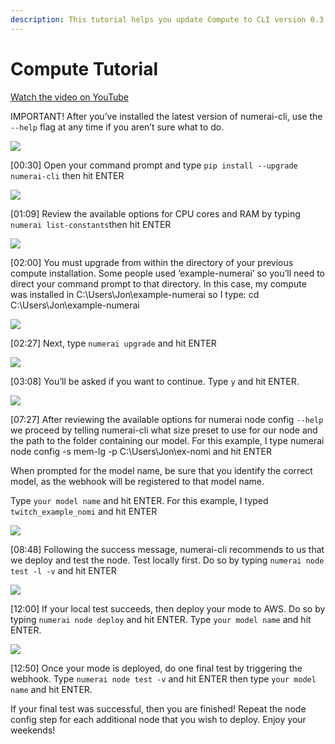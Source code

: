 ```yaml
---
description: This tutorial helps you update Compute to CLI version 0.3.0
---
```


# Compute Tutorial

[Watch the video on YouTube](https://youtu.be/-3y0N7fqfOI)

IMPORTANT! After you’ve installed the latest version of numerai-cli, use the `--help` flag at any time if you aren’t sure what to do.

![](https://lh4.googleusercontent.com/Z2tOBeUHGNwCv7OCqhiPwEOBQPZxfgQu7vF5hGADFhpw6xKWOa4UaO8EKbCWKveJ4aRgcMHC8OLh-TJvf7qK8epgzAoR9gnNucFAtaUUgv5mWgUsYjsgty-lGj2hgNWklDZy3GwK)

\[00:30\] Open your command prompt and type `pip install --upgrade numerai-cli` then hit ENTER

![](https://lh3.googleusercontent.com/HRyRFQO_wqSoepe037Qs7nFE0oCtqZdKx4t6sKKSab88pLBaUB1rp5890Ajmbd8F_H_4dkO17D_L9YOWFDtsIHzNj39hVXDVdSptsZpgFiPFuB8PLCuuDoL-ul44ZPfOtnsBNUPg)

\[01:09\] Review the available options for CPU cores and RAM by typing `numerai list-constants`then hit ENTER

![](https://lh3.googleusercontent.com/OmyFE37_rGmPSyXfRUmkE8pmPrY7FbnRwqnLFDOoE6FEc8qMU0HpflRjuWVtPPg6jMuricsJpLmKAuB_qyWtTlklcYBrtmbiwuw6vVlmbscz8htV8hgAqpYdtieYGblJBV-ia_1s)

\[02:00\] You must upgrade from within the directory of your previous compute installation. Some people used ‘example-numerai’ so you’ll need to direct your command prompt to that directory. In this case, my compute was installed in C:\Users\Jon\example-numerai so I type: cd C:\Users\Jon\example-numerai

![](https://lh3.googleusercontent.com/tYZ_5X_QRM4XWKpN1A533TjeeCykhv2ESlvLERXRvZ_J69jxk8j13sx5jP-SyFcXx7QyCNgsq7pdcfkeSGDenUQwRjI01kq-h1lcBlqMxdIShHI7MEbitcuf0A5ukSmfWFvTKEac)

\[02:27\] Next, type `numerai upgrade` and hit ENTER

![](https://lh6.googleusercontent.com/jefXvZopiVR5PxvRqrQpog3WbsyiQITlaJdDY2wdCE1VmuT-8ilmAIYZedOeWSbfDborilxs0w9hczIftRzhBgx4cfSD5a6S9SAQYMVVZhriAe-6SA60cbsWoOs-AicvBRfvKifK)

\[03:08\] You’ll be asked if you want to continue. Type `y` and hit ENTER.

![](https://lh4.googleusercontent.com/m871qIYIErv-3pwzGkqcCDHNawfsPiU2ABCpfYqs34x6E4DAtjDopacmoXjRwccFYXVWYe4i3Romb1lLspUeclzAFMn4BSO-NAbXGcXK-Y4en-bFif2afw_J8_uStvGlSBaI55jT)

\[07:27\] After reviewing the available options for numerai node config `--help` we proceed by telling numerai-cli what size preset to use for our node and the path to the folder containing our model. For this example, I type numerai node config -s mem-lg -p C:\Users\Jon\ex-nomi and hit ENTER

When prompted for the model name, be sure that you identify the correct model, as the webhook will be registered to that model name.

Type `your model name` and hit ENTER. For this example, I typed `twitch_example_nomi` and hit ENTER

![](https://lh5.googleusercontent.com/suOSIpGR6_Gk9CIgrmRdQj0RWTgP89Y-gwjz6oI9TpSXEhMTqpm08C7LeOhGm48q_GOho8uFD3gTLHAI-M2P2QGNqPXd5PZPkuG9zi1eZe2fKzkDmTLSouNagcrO7RQpEPcWSIzw)

\[08:48\] Following the success message, numerai-cli recommends to us that we deploy and test the node. Test locally first. Do so by typing `numerai node test -l -v` and hit ENTER

![](https://lh3.googleusercontent.com/H1a0OCVFGzb2NvcIu-IFXs3P-VVB9C1f9YAcFH3XiVbsmBjNM3FWs_mjBECPsNCXwJVk-REOSRgTkWh3iZnjExsTFaa-YuTVOc52gmDD6pFUwbebqnrKTGL_oweeFWG0opzE3IpJ)

\[12:00\] If your local test succeeds, then deploy your mode to AWS. Do so by typing `numerai node deploy` and hit ENTER. Type `your model name` and hit ENTER.

![](https://lh4.googleusercontent.com/-7h0rRCAWppXwC7-cbM9msmJ5iQcmHAz7xUPhPRn0j1FpTPXJ88ffVVqz3zpeLx9jTLnciMynAiMvy1mtKP89MXjsmw_ZyuCtLFTM1CiF051RpRMyMFN5xnGrWf7DSEpgkOt9rWL)

\[12:50\] Once your mode is deployed, do one final test by triggering the webhook. Type `numerai node test -v` and hit ENTER then type `your model name` and hit ENTER.

If your final test was successful, then you are finished! Repeat the node config step for each additional node that you wish to deploy. Enjoy your weekends!  
  


